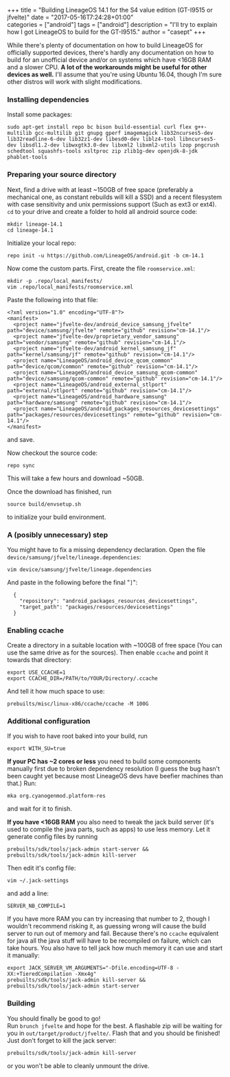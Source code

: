 +++
title = "Building LineageOS 14.1 for the S4 value edition (GT-I9515 or jfvelte)"
date = "2017-05-16T7:24:28+01:00"                                                                                             
categories = ["android"]
tags = ["android"]
description = "I'll try to explain how I got LineageOS to build for the GT-I9515."
author = "casept"
+++

While there's plenty of documentation on how to build LineageOS for officially supported devices, there's hardly any documentation on how to build for an unofficial device and/or on systems which have <16GB RAM and a slower CPU. **A lot of the workarounds might be useful for other devices as well.**
I'll assume that you're using Ubuntu 16.04, though I'm sure other distros will work with slight modifications.      

### Installing dependencies     
Install some packages:     
```
sudo apt-get install repo bc bison build-essential curl flex g++-multilib gcc-multilib git gnupg gperf imagemagick lib32ncurses5-dev lib32readline-6-dev lib32z1-dev libesd0-dev liblz4-tool libncurses5-dev libsdl1.2-dev libwxgtk3.0-dev libxml2 libxml2-utils lzop pngcrush schedtool squashfs-tools xsltproc zip zlib1g-dev openjdk-8-jdk phablet-tools
```

### Preparing your source directory
Next, find a drive with at least ~150GB of free space (preferably a mechanical one, as constant rebuilds will kill a SSD) and a recent filesystem with case sensitivity and unix permissions support (Such as ext3 or ext4).
`cd` to your drive and create a folder to hold all android source code:
```
mkdir lineage-14.1
cd lineage-14.1
```
Initialize your local repo:
```
repo init -u https://github.com/LineageOS/android.git -b cm-14.1
```

Now come the custom parts. First, create the file `roomservice.xml`:
```
mkdir -p .repo/local_manifests/
vim .repo/local_manifests/roomservice.xml
```

Paste the following into that file:
```
<?xml version="1.0" encoding="UTF-8"?>                                                                                                      
<manifest>                                                                                                                                  
  <project name="jfvelte-dev/android_device_samsung_jfvelte" path="device/samsung/jfvelte" remote="github" revision="cm-14.1"/>             
  <project name="jfvelte-dev/proprietary_vendor_samsung" path="vendor/samsung" remote="github" revision="cm-14.1"/>                         
  <project name="jfvelte-dev/android_kernel_samsung_jf" path="kernel/samsung/jf" remote="github" revision="cm-14.1"/>                       
  <project name="LineageOS/android_device_qcom_common" path="device/qcom/common" remote="github" revision="cm-14.1"/>                       
  <project name="LineageOS/android_device_samsung_qcom-common" path="device/samsung/qcom-common" remote="github" revision="cm-14.1"/>       
  <project name="LineageOS/android_external_stlport" path="external/stlport" remote="github" revision="cm-14.1"/>                           
  <project name="LineageOS/android_hardware_samsung" path="hardware/samsung" remote="github" revision="cm-14.1"/>                           
  <project name="LineageOS/android_packages_resources_devicesettings" path="packages/resources/devicesettings" remote="github" revision="cm-14.1"/>                                                                                                                                     
</manifest>
```
and save.      

Now checkout the source code:
```
repo sync
```
This will take a few hours and download ~50GB.     

Once the download has finished, run
```
source build/envsetup.sh
```
to initialize your build environment.

### A (posibly unnecessary) step
You might have to fix a missing dependency declaration. Open the file `device/samsung/jfvelte/lineage.dependencies`:
```
vim device/samsung/jfvelte/lineage.dependencies
```
And paste in the following before the final "`]`":
```
  {                                                                                                                                         
    "repository": "android_packages_resources_devicesettings",                                                                              
    "target_path": "packages/resources/devicesettings"                                                                                      
  }
```

### Enabling ccache
Create a directory in a suitable location with ~100GB of free space (You can use the same drive as for the sources). Then enable `ccache` and point it towards that directory:
```
export USE_CCACHE=1
export CCACHE_DIR=/PATH/to/YOUR/Directory/.ccache
```

And tell it how much space to use:
```
prebuilts/misc/linux-x86/ccache/ccache -M 100G
```


### Additional configuration
If you wish to have root baked into your build, run
```
export WITH_SU=true
```

**If your PC has ~2 cores or less** you need to build some components manually first due to broken dependency resolution (I guess the bug hasn't been caught yet because most LineageOS devs have beefier machines than that.) Run:
```
mka org.cyanogenmod.platform-res
```
and wait for it to finish.

**If you have <16GB RAM** you also need to tweak the jack build server (it's used to compile the java parts, such as apps) to use less memory. Let it generate config files by running
```
prebuilts/sdk/tools/jack-admin start-server && prebuilts/sdk/tools/jack-admin kill-server
```

Then edit it's config file:
```
vim ~/.jack-settings
```
and add a line:
```
SERVER_NB_COMPILE=1
```
If you have more RAM you can try increasing that number to 2, though I wouldn't recommend risking it, as guessing wrong will cause the build server to run out of memory and fail. Because there's no `ccache` equivalent for java all the java stuff will have to be recompiled on failure, which can take hours. You also have to tell jack how much memory it can use and start it manually:
```
export JACK_SERVER_VM_ARGUMENTS="-Dfile.encoding=UTF-8 -XX:+TieredCompilation -Xmx4g"
prebuilts/sdk/tools/jack-admin kill-server && prebuilts/sdk/tools/jack-admin start-server
```

### Building
You should finally be good to go!      
Run `brunch jfvelte` and hope for the best. A flashable zip will be waiting for you in `out/target/product/jfvelte/`. Flash that and you should be finished!     
Just don't forget to kill the jack server:
```
prebuilts/sdk/tools/jack-admin kill-server
```
or you won't be able to cleanly unmount the drive.
